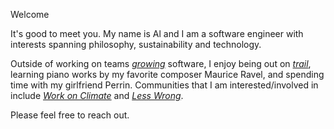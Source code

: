 [//]: # (Date)

<p id="about_header">Welcome</p>
<div class="about">
<p>
It's good to meet you. My name is Al and I am a software engineer with interests spanning philosophy, sustainability and technology.
</p>
<p>
Outside of working on teams <a href="https://www.malott.co/posts/more-software-engineering-principles.html#grow" target="__blank"><span><i>growing</i><span></a> software, I enjoy being out on <a href="https://www.youtube.com/watch?v=ai6nz2hmtW8" target="__blank"><span><i>trail</i></span></a>, learning piano works by my favorite composer Maurice Ravel, and spending time with my girlfriend Perrin. Communities that I am interested/involved in include <a href="https://workonclimate.org/" target="__blank"><span><i>Work on Climate</i></span></a> and <a href="https://www.lesswrong.com" target="__blank"><span><i>Less Wrong</i></span></a>.
</p>
<p>
Please feel free to reach out.
</p>
<p>
</p>
<div class="contact-links-about">
<a href="mailto:albert.miller@uconn.edu" target="__blank"><i class="fas fa-envelope"></i></a>
<a href="https://www.linkedin.com/in/al-miller/" target="__blank"><i class="fab fa-linkedin-in icon"></i></a>
<a href="https://www.github.com/ANMillerIII/" target="__blank"><i class="fab fa-github icon"></i></a>
<a href="./static/assets/anm_resume.pdf" target="__blank" download="anm_resume.pdf"><i class="fas fa-file-pdf"></i></a>
</div>
</div>

